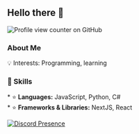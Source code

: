 ### <h2 class="heading-element" dir="auto">Hello there 👋</h2>
![Profile view counter on GitHub](https://komarev.com/ghpvc/?username=fatihwrld)
<h3 class="heading-element" dir="auto">About Me</h3>

<p dir="auto">
  💡 Interests: Programming, learning
</p>

<h3 class="heading-element" dir="auto">🔧 Skills</h3>

<p dir="auto">
  * ⭐ <strong>Languages:</strong> JavaScript, Python, C#
  <br>
  * ⭐ <strong>Frameworks & Libraries:</strong> NextJS, React
</p>

[![Discord Presence](https://lanyard.cnrad.dev/api/181976119115776010)](https://discord.com/users/181976119115776010)
